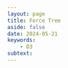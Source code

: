 ```yaml
---
layout: page
title: Force Tree
aside: false
date: 2024-05-21
keywords:
    - D3
subtext: 
---
```



<script setup>
import forceTree from "/components/graphs/forceTree.vue";
</script>

<FigureTitle/>
<D3PlotContainer>
<forceTree/>
</D3PlotContainer>


